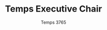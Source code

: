 ---
designer: Jorge Pensi Design Studio
description: "The%20executive%20chair%20Temps%20has%20a%20striking%20feature%20in%20its%20height-adjustable%20base%20made%20in%20die-cast%20aluminium%2C%20pure%20and%20elegant.%20This%20chair%20guarantees%20excellent%20ergonomics%20and%20comfort%20thanks%20to%20its%20weight-activated%2C%20synchro-tilt%20mechanism%20that%20is%20able%20to%20regulate%20the%20degree%20of%20tilting%20autonomously%20according%20to%20the%20user%u2019s%20body%20weight.%20Its%20anatomical%20shape%20encourages%20good%20posture.%20An%20injection-moulded%20polypropylene%20shell%20fits%20around%20the%20seat%20and%20contains%20the%20mechanism%20hugging%20the%20user%u2019s%20lower%20back%20while%20the%20padding%20inserted%20in%20the%20polypropylene%20shell%20designs%20a%20continuous%20line."
image_primary: img/Temps_3765_02_zoom.jpg
image_secondary: img/Temps_3765_01_zoom.jpg
manufacturer: Pedrali
href: https://www.pedrali.it/en/products/catalog/Executive-chair-TEMPS-3765-00001/
subtitle: Temps 3765
title: Temps Executive Chair
image_thumb: img/Temps_3765_cover.jpg
tags: 
  - pedrali
  - chairs
category: chairs
slug: /manufacturers/pedrali/chairs/jorge-pensi-design-studio-temps-executive-chair
---